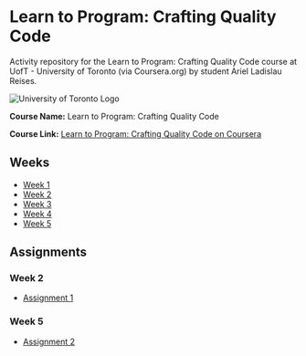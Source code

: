 # Learn to Program: Crafting Quality Code
 Activity repository for the Learn to Program: Crafting Quality Code course at UofT - University of Toronto (via Coursera.org) by student Ariel Ladislau Reises.

![University of Toronto Logo](https://download.logo.wine/logo/University_of_Toronto/University_of_Toronto-Logo.wine.png)

**Course Name:** Learn to Program: Crafting Quality Code

**Course Link:** [Learn to Program: Crafting Quality Code on Coursera](https://www.coursera.org/learn/program-code/)

## Weeks

- [Week 1](Week%201)
- [Week 2](Week%202)
- [Week 3](Week%203)
- [Week 4](Week%204)
- [Week 5](Week%205)

## Assignments

### Week 2

- [Assignment 1](Week%202/03-Assignment-1)

### Week 5

- [Assignment 2](Week%205/02-Assignment-2)
